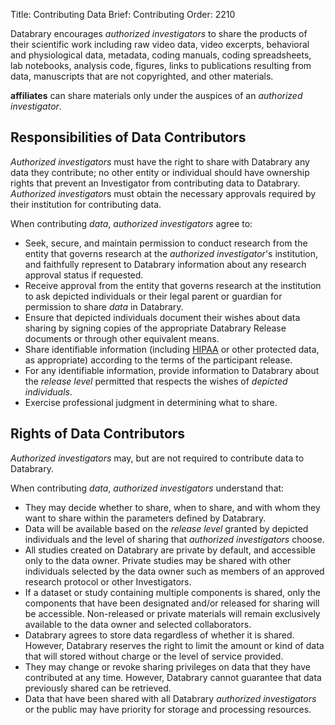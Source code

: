 Title: Contributing Data 
Brief: Contributing
Order: 2210

Databrary encourages *authorized investigators* to share the products of their scientific work including raw video data, video excerpts, behavioral and physiological data, metadata, coding manuals, coding spreadsheets, lab notebooks, analysis code, figures, links to publications resulting from data, manuscripts that are not copyrighted, and other materials.

**affiliates** can share materials only under the auspices of an *authorized investigator*.

## Responsibilities of Data Contributors

*Authorized investigators* must have the right to share with Databrary any data they contribute; no other entity or individual should have ownership rights that prevent an Investigator from contributing data to Databrary. *Authorized investigator*s must obtain the necessary approvals required by their institution for contributing data.

When contributing *data*, *authorized investigators* agree to:

- Seek, secure, and maintain permission to conduct research from the entity that governs research at the *authorized investigator*'s institution, and faithfully represent to Databrary information about any research approval status if requested.
- Receive approval from the entity that governs research at the institution to ask depicted individuals or their legal parent or guardian for permission to share *data* in Databrary. 
- Ensure that depicted individuals document their wishes about data sharing by signing copies of the appropriate Databrary Release documents or through other equivalent means. 
- Share identifiable information (including [HIPAA]() or other protected data, as appropriate) according to the terms of the participant release.
- For any identifiable information, provide information to Databrary about the *release level* permitted that respects the wishes of *depicted individuals*.
- Exercise professional judgment in determining what to share.

## Rights of Data Contributors
*Authorized investigators* may, but are not required to contribute data to Databrary. 

When contributing *data*, *authorized investigators* understand that: 

- They may decide whether to share, when to share, and with whom they want to share within the parameters defined by Databrary.
- Data will be available based on the *release level* granted by depicted individuals and the level of sharing that *authorized investigators* choose. 
- All studies created on Databrary are private by default, and accessible only to the data owner. 
Private studies may be shared with other individuals selected by the data owner such as members of an approved research protocol or other Investigators.
- If a dataset or study containing multiple components is shared, only the components that have been designated and/or released for sharing will be accessible. Non-released or private materials will remain exclusively available to the data owner and selected collaborators.
- Databrary agrees to store data regardless of whether it is shared. However, Databrary reserves the right to limit the amount or kind of data that will stored without charge or the level of service provided. 
- They may change or revoke sharing privileges on data that they have contributed at any time. However, Databrary cannot guarantee that data previously shared can be retrieved.
- Data that have been shared with all Databrary *authorized investigators* or the public may have priority for storage and processing resources.